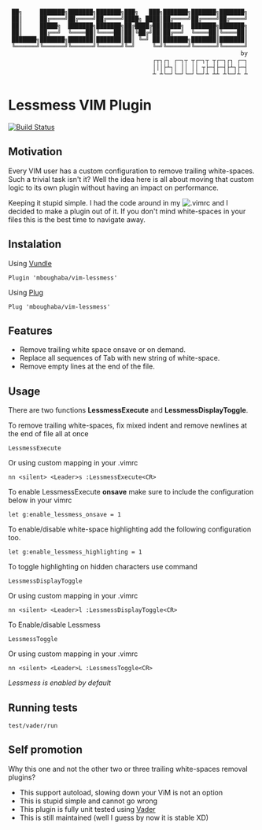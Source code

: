      ██╗     ███████╗███████╗███████╗███╗   ███╗███████╗███████╗███████╗
     ██║     ██╔════╝██╔════╝██╔════╝████╗ ████║██╔════╝██╔════╝██╔════╝
     ██║     █████╗  ███████╗███████╗██╔████╔██║█████╗  ███████╗███████╗
     ██║     ██╔══╝  ╚════██║╚════██║██║╚██╔╝██║██╔══╝  ╚════██║╚════██║
     ███████╗███████╗███████║███████║██║ ╚═╝ ██║███████╗███████║███████║
     ╚══════╝╚══════╝╚══════╝╚══════╝╚═╝     ╚═╝╚══════╝╚══════╝╚══════╝
                                                                      by
                                             ┌┬┐┌┐ ┌─┐┬ ┬┌─┐┬ ┬┌─┐┌┐ ┌─┐
                                             │││├┴┐│ ││ ││ ┬├─┤├─┤├┴┐├─┤
                                             ┴ ┴└─┘└─┘└─┘└─┘┴ ┴┴ ┴└─┘┴ ┴

# Lessmess VIM Plugin

[![Build Status](https://travis-ci.org/mboughaba/vim-lessmess.svg?branch=master)](https://travis-ci.org/mboughaba/vim-lessmess)


## Motivation
Every VIM user has a custom configuration to remove trailing white-spaces. Such a trivial task isn't it?
Well the idea here is all about moving that custom logic to its own plugin without having an impact on performance.

Keeping it stupid simple. I had the code around in my ![.vimrc](https://github.com/mboughaba/dotfiles/blob/master/.vimrc) and I decided to make a plugin out of it.
If you don't mind white-spaces in your files this is the best time to navigate away.

## Instalation
Using [Vundle](https://github.com/VundleVim/Vundle.vim)
```vim
Plugin 'mboughaba/vim-lessmess'
```

Using [Plug](https://github.com/junegunn/vim-plug)
```vim
Plug 'mboughaba/vim-lessmess'
```

## Features
* Remove trailing white space onsave or on demand.
* Replace all sequences of Tab with new string of white-space.
* Remove empty lines at the end of the file.

## Usage
There are two functions
**LessmessExecute** and **LessmessDisplayToggle**.

To remove trailing white-spaces, fix mixed indent and remove newlines at the end of file all at once
```vim
LessmessExecute
```

Or using custom mapping in your .vimrc
```vim
nn <silent> <Leader>s :LessmessExecute<CR>
```

To enable LessmessExecute **onsave** make sure to include the configuration below in your vimrc
```vim
let g:enable_lessmess_onsave = 1
```

To enable/disable white-space highlighting add the following configuration too.
```vim
let g:enable_lessmess_highlighting = 1
```

To toggle highlighting on hidden characters use command
```vim
LessmessDisplayToggle
```

Or using custom mapping in your .vimrc
```vim
nn <silent> <Leader>l :LessmessDisplayToggle<CR>
```

To Enable/disable Lessmess
```vim
LessmessToggle
```

Or using custom mapping in your .vimrc
```vim
nn <silent> <Leader>L :LessmessToggle<CR>
```
*Lessmess is enabled by default*

## Running tests
```shell
test/vader/run
```


## Self promotion
Why this one and not the other two or three trailing white-spaces removal plugins?
- This support autoload, slowing down your ViM is not an option
- This is stupid simple and cannot go wrong
- This plugin is fully unit tested using [Vader](https://github.com/junegunn/vader.vim)
- This is still maintained (well I guess by now it is stable XD)
